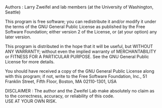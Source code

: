 Authors : Larry Zweifel and lab members
          (at the University of Washington, Seattle)

This program is free software; you can redistribute it and/or 
modify it under the terms of the GNU General Public License
as published by the Free Software Foundation; either version 2
of the License, or (at your option) any later version.

This program is distributed in the hope that it will be useful,
but WITHOUT ANY WARRANTY; without even the implied warranty of
MERCHANTABILITY or FITNESS FOR A PARTICULAR PURPOSE.  See the
GNU General Public License for more details.

You should have received a copy of the GNU General Public License
along with this program; if not, write to the Free Software
Foundation, Inc., 51 Franklin Street, Fifth Floor, Boston, MA  02110-1301, USA

DISCLAIMER : The author and the Zweifel Lab make absolutely
no claim as to the correctness, accuracy, or reliability of this code.   
USE AT YOUR OWN RISK. 
